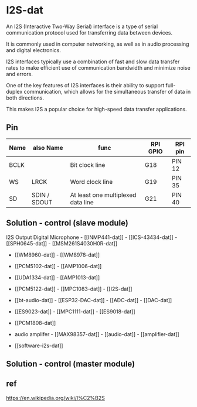 
# I2S-dat 

An I2S (Interactive Two-Way Serial) interface is a type of serial communication protocol used for transferring data between devices. 

It is commonly used in computer networking, as well as in audio processing and digital electronics. 

I2S interfaces typically use a combination of fast and slow data transfer rates to make efficient use of communication bandwidth and minimize noise and errors. 

One of the key features of I2S interfaces is their ability to support full-duplex communication, which allows for the simultaneous transfer of data in both directions. 

This makes I2S a popular choice for high-speed data transfer applications.

## Pin 

| Name | also Name    | func                               | RPI GPIO | RPI pin |
| ---- | ------------ | ---------------------------------- | -------- | ------- |
| BCLK |              | Bit clock line                     | G18      | PIN 12  |
| WS   | LRCK         | Word clock line                    | G19      | PIN 35  |
| SD   | SDIN / SDOUT | At least one multiplexed data line | G21      | PIN 40  |




## Solution - control (slave module)

I2S Output Digital Microphone - [[INMP441-dat]] - [[ICS-43434-dat]] - [[SPH0645-dat]] - [[MSM261S4030H0R-dat]]

- [[WM8960-dat]] - [[WM8978-dat]]

- [[PCM5102-dat]] - [[AMP1006-dat]]

- [[UDA1334-dat]] - [[AMP1013-dat]]

- [[PCM5122-dat]] - [[MPC1083-dat]] - [[I2S-dat]]

- [[bt-audio-dat]] - [[ESP32-DAC-dat]] - [[ADC-dat]] - [[DAC-dat]]

- [[ES9023-dat]] - [[MPC1111-dat]] - [[ES9018-dat]]

- [[PCM1808-dat]]

- audio amplifer - [[MAX98357-dat]] - [[audio-dat]] - [[amplifier-dat]]

- [[software-i2s-dat]]


## Solution - control (master module)



## ref 

https://en.wikipedia.org/wiki/I%C2%B2S

